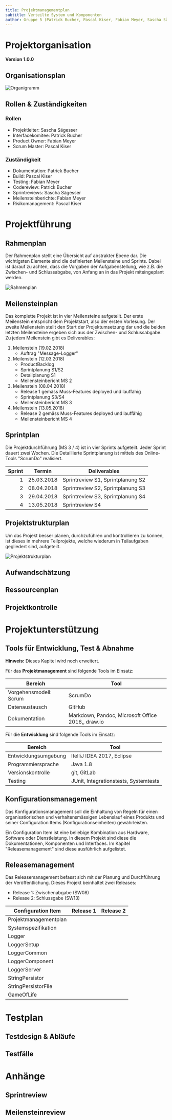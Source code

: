 ```yaml
---
title: Projektmanagementplan
subtitle: Verteilte System und Komponenten
author: Gruppe 5 (Patrick Bucher, Pascal Kiser, Fabian Meyer, Sascha Sägesser)
---
```


# Projektorganisation

**Version 1.0.0**

## Organisationsplan

![Organigramm](img/Organigramm.png)

## Rollen & Zuständigkeiten

### Rollen

- Projektleiter: Sascha Sägesser
- Interfacekomitee: Patrick Bucher
- Product Owner: Fabian Meyer
- Scrum Master: Pascal Kiser

### Zuständigkeit

- Dokumentation: Patrick Bucher
- Build: Pascal Kiser
- Testing: Fabian Meyer
- Codereview: Patrick Bucher
- Sprintreviews: Sascha Sägesser
- Meilensteinberichte: Fabian Meyer
- Risikomanagement: Pascal Kiser

# Projektführung

## Rahmenplan

Der Rahmenplan stellt eine Übersicht auf abstrakter Ebene dar. Die wichtigsten Elemente sind die definierten Meilensteine und Sprints. Dabei ist darauf zu achten, dass die Vorgaben der Aufgabenstellung, wie z.B. die Zwischen- und Schlussabgabe, von Anfang an in das Projekt miteingeplant werden.

![Rahmenplan](img/Rahmenplan.png)

## Meilensteinplan

Das komplette Projekt ist in vier Meilensteine aufgeteilt. Der erste Meilenstein entspricht dem Projektstart, also der ersten Vorlesung. Der zweite Meilenstein stellt den Start der Projektumsetzung dar und die beiden letzten Meilensteine ergeben sich aus der Zwischen- und Schlussabgabe. Zu jedem Meilenstein gibt es Deliverables:

1. Meilenstein (19.02.2018)
    - Auftrag "Message-Logger"
2. Meilenstein (12.03.2018)
    - ProductBacklog
    - Sprintplanung S1/S2
    - Detailplanung S1
    - Meilensteinbericht MS 2
3. Meilenstein (08.04.2018)
    - Release 1 gemäss Muss-Features deployed und lauffähig
    - Sprintplanung S3/S4
    - Meilensteinbericht MS 3
4. Meilenstein (13.05.2018)
    - Release 2 gemäss Muss-Features deployed und lauffähig
    - Meilensteinbericht MS 4

## Sprintplan

Die Projektdurchführung (MS 3 / 4) ist in vier Sprints aufgeteilt. Jeder Sprint dauert zwei Wochen. Die Detaillierte Sprintplanung ist mittels des Online-Tools "ScrumDo" realisiert.

| Sprint  | Termin     | Deliverables                        |
| ------: | ---------- | ----------------------------------- |
| 1       | 25.03.2018 | Sprintreview S1, Sprintplanung S2   |
| 2       | 08.04.2018 | Sprintreview S2, Sprintplanung S3   |
| 3       | 29.04.2018 | Sprintreview S3, Sprintplanung S4   |
| 4       | 13.05.2018 | Sprintreview S4                     |

## Projektstrukturplan

Um das Projekt besser planen, durchzuführen und kontrollieren zu können, ist dieses in mehrere Teilprojekte, welche wiederum in Teilaufgaben gegliedert sind, aufgeteilt.

![Projektstrukturplan](img/Projektstrukturplan.png)

## Aufwandschätzung
## Ressourcenplan
## Projektkontrolle

# Projektunterstützung

## Tools für Entwicklung, Test & Abnahme

**Hinweis:** Dieses Kapitel wird noch erweitert.

Für das **Projektmanagement** sind folgende Tools im Einsatz:

| Bereich                | Tool                                               |
|------------------------|----------------------------------------------------|
| Vorgehensmodell: Scrum | ScrumDo                                            |
| Datenaustausch         | GitHub                                             |
| Dokumentation          | Markdown, Pandoc, Microsoft Office 2016,,  draw.io |

Für die **Entwicklung** sind folgende Tools im Einsatz:

| Bereich              | Tool                                      |
| -------------------- | ----------------------------------------- |
| Entwicklungsumgebung | ItelliJ IDEA 2017, Eclipse                |
| Programmiersprache   | Java 1.8                                  |
| Versionskontrolle    | git, GitLab                               |
| Testing              | JUnit, Integrationstests, Systemtests     |

## Konfigurationsmanagement

Das Konfigurationsmanagement soll die Einhaltung von Regeln für einen organisatiorischen und verhaltensmässigen Lebenslauf eines Produkts und seiner Configuration Items (Konfigurationseinheiten) gewährleisten.

Ein Configuration Item ist eine beliebige Kombination aus Hardware, Software oder Dienstleistung. In diesem Projekt sind diese die Dokumentationen, Komponenten und Interfaces. Im Kapitel "Releasemanagement" sind diese ausführlich aufgelistet.

## Releasemanagement

Das Releasemanagement befasst sich mit der Planung und Durchführung der Veröffentlichung. Dieses Projekt beinhaltet zwei Releases:

- Release 1: Zwischenabgabe (SW08)
- Release 2: Schlussgabe (SW13)

| Configuration Item    | Release 1 | Release 2 |
| --------------------- | --------- | --------- |
| Projektmanagementplan |           |           |
| Systemspezifikation   |           |           |
| Logger                |           |           |
| LoggerSetup           |           |           |
| LoggerCommon          |           |           |
| LoggerComponent       |           |           |
| LoggerServer          |           |           |
| StringPersistor       |           |           |
| StringPersistorFile   |           |           |
| GameOfLife            |           |           |

# Testplan
## Testdesign & Abläufe
## Testfälle

# Anhänge
## Sprintreview
## Meilensteinreview
